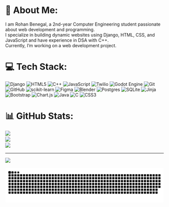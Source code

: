 # 💫 About Me:
I am Rohan Benegal, a 2nd-year Computer Engineering student passionate about web development and programming.  
I specialize in building dynamic websites using Django, HTML, CSS, and JavaScript and have experience in DSA with C++.  
Currently, I’m working on a web development project.

# 💻 Tech Stack:
![Django](https://img.shields.io/badge/django-%23092E20.svg?style=plastic&logo=django&logoColor=white) 
![HTML5](https://img.shields.io/badge/html5-%23E34F26.svg?style=plastic&logo=html5&logoColor=white) 
![C++](https://img.shields.io/badge/c++-%2300599C.svg?style=plastic&logo=c%2B%2B&logoColor=white) 
![JavaScript](https://img.shields.io/badge/javascript-%23323330.svg?style=plastic&logo=javascript&logoColor=%23F7DF1E) 
![Twilio](https://img.shields.io/badge/Twilio-F22F46?style=plastic&logo=Twilio&logoColor=white) 
![Godot Engine](https://img.shields.io/badge/GODOT-%23FFFFFF.svg?style=plastic&logo=godot-engine) 
![Git](https://img.shields.io/badge/git-%23F05033.svg?style=plastic&logo=git&logoColor=white) 
![GitHub](https://img.shields.io/badge/github-%23121011.svg?style=plastic&logo=github&logoColor=white) 
![scikit-learn](https://img.shields.io/badge/scikit--learn-%23F7931E.svg?style=plastic&logo=scikit-learn&logoColor=white) 
![Figma](https://img.shields.io/badge/figma-%23F24E1E.svg?style=plastic&logo=figma&logoColor=white) 
![Blender](https://img.shields.io/badge/blender-%23F5792A.svg?style=plastic&logo=blender&logoColor=white) 
![Postgres](https://img.shields.io/badge/postgres-%23316192.svg?style=plastic&logo=postgresql&logoColor=white) 
![SQLite](https://img.shields.io/badge/sqlite-%2307405e.svg?style=plastic&logo=sqlite&logoColor=white) 
![Jinja](https://img.shields.io/badge/jinja-white.svg?style=plastic&logo=jinja&logoColor=black) 
![Bootstrap](https://img.shields.io/badge/bootstrap-%238511FA.svg?style=plastic&logo=bootstrap&logoColor=white) 
![Chart.js](https://img.shields.io/badge/chart.js-F5788D.svg?style=plastic&logo=chart.js&logoColor=white) 
![Java](https://img.shields.io/badge/java-%23ED8B00.svg?style=plastic&logo=openjdk&logoColor=white) 
![C](https://img.shields.io/badge/c-%2300599C.svg?style=plastic&logo=c&logoColor=white) 
![CSS3](https://img.shields.io/badge/css3-%231572B6.svg?style=plastic&logo=css3&logoColor=white)

# 📊 GitHub Stats:
![](https://github-readme-stats.vercel.app/api?username=rohanbagel&theme=shadow_blue&hide_border=false&include_all_commits=true&count_private=false)<br/>
![](https://github-readme-streak-stats.herokuapp.com/?user=rohanbagel&theme=shadow_blue&hide_border=false)<br/>
![](https://github-readme-stats.vercel.app/api/top-langs/?username=rohanbagel&theme=shadow_blue&hide_border=false&include_all_commits=true&count_private=false&layout=compact)

---
[![](https://visitcount.itsvg.in/api?id=rohanbagel&icon=0&color=0)](https://visitcount.itsvg.in)

<div align ="center">
  
  ![snake gif](https://github.com/rohanbagel/rohanbagel/blob/output/github-snake-dark.svg)
</div>


<!-- Proudly created with GPRM ( https://gprm.itsvg.in ) -->

